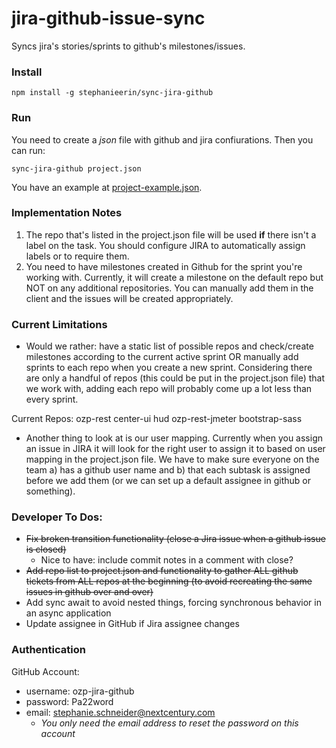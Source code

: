 jira-github-issue-sync
======================

Syncs jira's stories/sprints to github's milestones/issues.

### Install

```
npm install -g stephanieerin/sync-jira-github
```

### Run

You need to create a _json_ file with github and jira confiurations. Then you can run:

```
sync-jira-github project.json
```

You have an example at [project-example.json](https://github.com/weareswat/jira-github-issue-sync/blob/master/project-example.json).


### Implementation Notes

1. The repo that's listed in the project.json file will be used **if** there isn't a label on the task. You should configure JIRA to automatically assign labels or to require them.
2. You need to have milestones created in Github for the sprint you're working with. Currently, it will create a milestone on the default repo but NOT on any additional repositories. You can manually add them in the client and the issues will be created appropriately.


### Current Limitations

- Would we rather: have a static list of possible repos and check/create milestones according to the current active sprint OR manually add sprints to each repo when you create a new sprint. Considering there are only a handful of repos (this could be put in the project.json file) that we work with, adding each repo will probably come up a lot less than every sprint.

Current Repos:
ozp-rest
center-ui
hud
ozp-rest-jmeter
bootstrap-sass


- Another thing to look at is our user mapping. Currently when you assign an issue in JIRA it will look for the right user to assign it to based on user mapping in the project.json file. We have to make sure everyone on the team a) has a github user name and b) that each subtask is assigned before we add them (or we can set up a default assignee in github or something).


### Developer To Dos:

- ~~Fix broken transition functionality (close a Jira issue when a github issue is closed)~~
    - Nice to have: include commit notes in a comment with close?
- ~~Add repo list to project.json and functionality to gather ALL github tickets from ALL repos at the beginning (to avoid recreating the same issues in github over and over)~~
- Add sync await to avoid nested things, forcing synchronous behavior in an async application
- Update assignee in GitHub if Jira assignee changes

### Authentication

GitHub Account:

* username: ozp-jira-github
* password: Pa22word
* email: stephanie.schneider@nextcentury.com
    * *You only need the email address to reset the password on this account*

